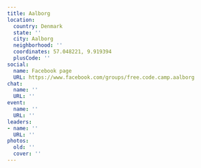 ```yaml
---
title: Aalborg
location:
  country: Denmark
  state: ''
  city: Aalborg
  neighborhood: ''
  coordinates: 57.048221, 9.919394
  plusCode: ''
social:
  name: Facebook page
  URL: https://www.facebook.com/groups/free.code.camp.aalborg
chat:
  name: ''
  URL: ''
event:
  name: ''
  URL: ''
leaders:
- name: ''
  URL: ''
photos:
  old: ''
  cover: ''
---
```

